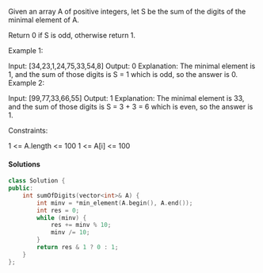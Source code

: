 
Given an array A of positive integers, let S be the sum of the digits of the minimal element of A.

Return 0 if S is odd, otherwise return 1.

 

Example 1:

Input: [34,23,1,24,75,33,54,8]
Output: 0
Explanation: 
The minimal element is 1, and the sum of those digits is S = 1 which is odd, so the answer is 0.
Example 2:

Input: [99,77,33,66,55]
Output: 1
Explanation: 
The minimal element is 33, and the sum of those digits is S = 3 + 3 = 6 which is even, so the answer is 1.
 

Constraints:

1 <= A.length <= 100
1 <= A[i] <= 100


#### Solutions

```cpp
class Solution {
public:
    int sumOfDigits(vector<int>& A) {
        int minv = *min_element(A.begin(), A.end());
        int res = 0;
        while (minv) {
            res += minv % 10;
            minv /= 10;
        }
        return res & 1 ? 0 : 1;
    }
};
```
